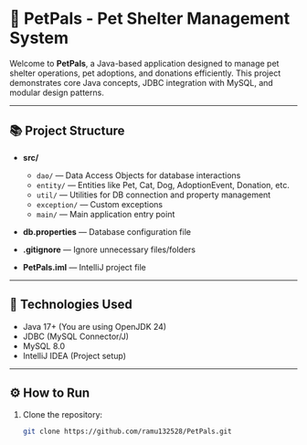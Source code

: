 # 🐾 PetPals - Pet Shelter Management System

Welcome to **PetPals**, a Java-based application designed to manage pet shelter operations, pet adoptions, and donations efficiently. This project demonstrates core Java concepts, JDBC integration with MySQL, and modular design patterns.

---

## 📚 Project Structure

- **src/**
  - `dao/` — Data Access Objects for database interactions
  - `entity/` — Entities like Pet, Cat, Dog, AdoptionEvent, Donation, etc.
  - `util/` — Utilities for DB connection and property management
  - `exception/` — Custom exceptions
  - `main/` — Main application entry point

- **db.properties** — Database configuration file
- **.gitignore** — Ignore unnecessary files/folders
- **PetPals.iml** — IntelliJ project file

---

## 🚀 Technologies Used

- Java 17+ (You are using OpenJDK 24)
- JDBC (MySQL Connector/J)
- MySQL 8.0
- IntelliJ IDEA (Project setup)

---

## ⚙️ How to Run

1. Clone the repository:
   ```bash
   git clone https://github.com/ramu132528/PetPals.git
